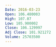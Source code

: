 ```yaml
---
Date: 2016-03-23
Open: 106.480003
High: 107.07
Low: 105.900002
Close: 106.129997
Adj Close: 101.921272
Volume: 25703500
---
```

